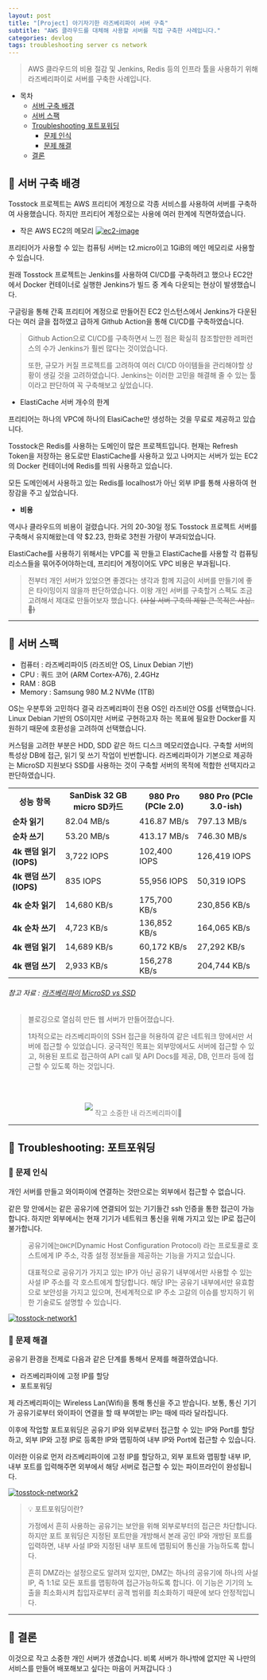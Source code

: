 ```yaml
---
layout: post
title: "[Project] 아기자기한 라즈베리파이 서버 구축"
subtitle: "AWS 클라우드를 대체해 사용할 서버를 직접 구축한 사례입니다."
categories: devlog
tags: troubleshooting server cs network
---
```


> AWS 클라우드의 비용 절감 및 Jenkins, Redis 등의 인프라 툴을 사용하기 위해 라즈베리파이로 서버를 구축한 사례입니다.

<!--more-->

- 목차
  - [서버 구축 배경](#-서버-구축-배경)
  - [서버 스팩](#-서버-스팩)
  - [Troubleshooting 포트포워딩](#-troubleshooting-포트포워딩)
    - [문제 인식](#-문제-인식)
    - [문제 해결](#-문제-해결)
  - [결론](#-결론)

## 🌱 서버 구축 배경

Tosstock 프로젝트는 AWS 프리티어 계정으로 각종 서비스를 사용하여 서버를 구축하여 사용했습니다. 하지만 프리티어 계정으로는 사용에 여러 한계에 직면하였습니다.

- 작은 AWS EC2의 메모리
  <a href="https://ibb.co/5MFKgZs"><img src="https://i.ibb.co/dWgmwZk/ec2-image.png" alt="ec2-image" border="0"></a>

프리티어가 사용할 수 있는 컴퓨팅 서버는 t2.micro이고 1GiB의 메인 메모리로 사용할 수 있습니다.

원래 Tosstock 프로젝트는 Jenkins를 사용하여 CI/CD를 구축하려고 했으나 EC2안에서 Docker 컨테이너로 실행한 Jenkins가 빌드 중 계속 다운되는 현상이 발생했습니다.

구글링을 통해 간혹 프리티어 계정으로 만들어진 EC2 인스턴스에서 Jenkins가 다운된다는 여러 글을 접하였고 급하게 Github Action을 통해 CI/CD를 구축하였습니다.

> Github Action으로 CI/CD를 구축하면서 느낀 점은 확실히 참조할만한 레퍼런스의 수가 Jenkins가 훨씬 많다는 것이었습니다.  
> 
> 또한, 규모가 커질 프로젝트를 고려하여 여러 CI/CD 아이템들을 관리해야할 상황이 생길 것을 고려하였습니다. Jenkins는 이러한 고민을 해결해 줄 수 있는 
> 툴이라고 판단하여 꼭 구축해보고 싶었습니다.

- ElastiCache 서버 개수의 한계

프리티어는 하나의 VPC에 하나의 ElasiCache만 생성하는 것을 무료로 제공하고 있습니다.

Tosstock은 Redis를 사용하는 도메인이 많은 프로젝트입니다. 현재는 Refresh Token을 저장하는 용도로만 ElastiCache를 사용하고 있고 나머지는 
서버가 있는 EC2의 Docker 컨테이너에 Redis를 띄워 사용하고 있습니다.

모든 도메인에서 사용하고 있는 Redis를 localhost가 아닌 외부 IP를 통해 사용하여 현장감을 주고 싶었습니다.

- <strong>비용</strong>

역시나 클라우드의 비용이 걸렸습니다. 거의 20-30일 정도 Tosstock 프로젝트 서버를 구축해서 유지해왔는데 약 $2.23, 한화로 3천원 가량이 부과되었습니다.

ElastiCache를 사용하기 위해서는 VPC를 꼭 만들고 ElastiCache를 사용할 각 컴퓨팅 리소스들을 묶어주어야하는데, 프리티어 계정이어도 VPC 비용은 부과됩니다.

> 전부터 개인 서버가 있었으면 좋겠다는 생각과 함께 지금이 서버를 만들기에 좋은 타이밍이지 않을까 판단하였습니다. 이왕 개인 서버를 구축할거 스펙도 조금 고려해서 
제대로 만들어보자 했습니다. ~~(사실 서버 구축의 제일 큰 목적은 사심..🥹)~~

---

## 🌱 서버 스팩
- 컴퓨터 : 라즈베리파이5 (라즈비안 OS, Linux Debian 기반)
- CPU : 쿼드 코어 (ARM Cortex-A76), 2.4GHz
- RAM : 8GB
- Memory : Samsung 980 M.2 NVMe (1TB)

OS는 우분투와 고민하다 결국 라즈베리파이 전용 OS인 라즈비안 OS를 선택했습니다. Linux Debian 기반의 OS이지만 서버로 구현하고자 하는 목표에 필요한 Docker를 지원하기 때문에 
호환성을 고려하여 선택했습니다.

커스텀을 고려한 부분은 HDD, SDD 같은 하드 디스크 메모리였습니다. 구축할 서버의 특성상 DB에 접근, 읽기 및 쓰기 작업이 빈번합니다. 라즈베리파이가 기본으로 제공하는 
MicroSD 지원보다 SSD를 사용하는 것이 구축할 서버의 목적에 적합한 선택지라고 판단하였습니다.


<table>
  <tr>
    <th>성능 항목</th>
    <th>SanDisk 32 GB micro SD카드</th>
    <th>980 Pro (PCIe 2.0)</th>
    <th>980 Pro (PCIe 3.0-ish)</th>
  </tr>
  <tr>
    <td><strong>순차 읽기</strong></td>
    <td>82.04 MB/s</td>
    <td>416.87 MB/s</td>
    <td>797.13 MB/s</td>
  </tr>
  <tr>
    <td><strong>순차 쓰기</strong></td>
    <td>53.20 MB/s</td>
    <td>413.17 MB/s</td>
    <td>746.30 MB/s</td>
  </tr>
  <tr>
    <td><strong>4k 랜덤 읽기 (IOPS)</strong></td>
    <td>3,722 IOPS</td>
    <td>102,400 IOPS</td>
    <td>126,419 IOPS</td>
  </tr>
  <tr>
    <td><strong>4k 랜덤 쓰기 (IOPS)</strong></td>
    <td>835 IOPS</td>
    <td>55,956 IOPS</td>
    <td>50,319 IOPS</td>
  </tr>
  <tr>
    <td><strong>4k 순차 읽기</strong></td>
    <td>14,680 KB/s</td>
    <td>175,700 KB/s</td>
    <td>230,856 KB/s</td>
  </tr>
  <tr>
    <td><strong>4k 순차 쓰기</strong></td>
    <td>4,723 KB/s</td>
    <td>136,852 KB/s</td>
    <td>164,065 KB/s</td>
  </tr>
  <tr>
    <td><strong>4k 랜덤 읽기</strong></td>
    <td>14,689 KB/s</td>
    <td>60,172 KB/s</td>
    <td>27,292 KB/s</td>
  </tr>
  <tr>
    <td><strong>4k 랜덤 쓰기</strong></td>
    <td>2,933 KB/s</td>
    <td>156,278 KB/s</td>
    <td>204,744 KB/s</td>
  </tr>
</table>

###### 참고 자료 : [라즈베리파이 MicroSD vs SSD](https://blog.naver.com/roboholic84/223313400266)

> 블로깅으로 열심히 만든 웹 서버가 만들어졌습니다.
> 
> 1차적으로는 라즈베리파이의 SSH 접근을 허용하여 같은 네트워크 망에서만 서버에 접근할 수 있었습니다. 궁극적인 목표는 외부망에서도 서버에 접근할 수 있고, 
> 허용된 포트로 접근하여 API call 및 API Docs를 제공, DB, 인프라 등에 접근할 수 있도록 하는 것입니다.

<p align="center" style="color:gray">
  <img style="margin:50px 0 10px 0" src="https://i.ibb.co/w0mxVQ6/rasberrypi.jpg" />
  작고 소중한 내 라즈베리파이🍓
</p>

---

## 🌱 Troubleshooting: 포트포워딩

### 🥕 문제 인식
개인 서버를 만들고 와이파이에 연결하는 것만으로는 외부에서 접근할 수 없습니다.

같은 망 안에서는 같은 공유기에 연결되어 있는 기기들간 ssh 인증을 통한 접근이 가능합니다. 하지만 외부에서는 현재 기기가 네트워크 통신을 위해 가지고 있는 IP로 접근이 불가합니다.

> 공유기에는`DHCP`(Dynamic Host Configuration Protocol) 라는 프로토콜로 호스트에게 IP 주소, 각종 설정 정보들을 제공하는 기능을 가지고 있습니다.
> 
> 대표적으로 공유기가 가지고 있는 IP가 아닌 공유기 내부에서만 사용할 수 있는 사설 IP 주소를 각 호스트에게 할당합니다. 해당 IP는 공유기 내부에서만 유효함으로 보안성을 가지고 
> 있으며, 전세계적으로 IP 주소 고갈의 이슈를 방지하기 위한 기술로도 설명할 수 있습니다.

<a href="https://ibb.co/5206FhM"><img src="https://i.ibb.co/259yN3n/tosstock-network1.jpg" alt="tosstock-network1" border="0"></a>

### 🥕 문제 해결

공유기 환경을 전제로 다음과 같은 단계를 통해서 문제를 해결하였습니다.

- 라즈베리파이에 고정 IP를 할당
- 포트포워딩

제 라즈베리파이는 Wireless Lan(Wifi)을 통해 통신을 주고 받습니다. 보통, 통신 기기가 공유기로부터 와이파이 연결을 할 때 부여받는 IP는 때에 따라 달라집니다.

이후에 작업할 포트포워딩은 공유기 IP와 외부로부터 접근할 수 있는 IP와 Port를 할당하고, 외부 IP와 고정 IP로 등록한 IP와 맵핑하여 내부 IP와 Port에 접근할 수 있습니다.

이러한 이유로 먼저 라즈베리파이에 고정 IP를 할당하고, 외부 포트와 맵핑할 내부 IP, 내부 포트를 입력해주면 외부에서 해당 서버로 접근할 수 있는 파이프라인이 완성됩니다.

<a href="https://ibb.co/QkP9dBK"><img src="https://i.ibb.co/RN32ynD/tosstock-network2.jpg" alt="tosstock-network2" border="0"></a>

> 💡 포트포워딩이란?
> 
> 가정에서 흔히 사용하는 공유기는 보안을 위해 외부로부터의 접근은 차단합니다. 하지만 포트 포워딩은 지정된 포트만을 개방해서 본래 공인 IP와 개방된 포트를 입력하면, 
> 내부 사설 IP와 지정된 내부 포트에 맵핑되어 통신을 가능하도록 합니다.
> 
> 흔히 DMZ라는 설정으로도 알려져 있지만, DMZ는 하나의 공유기에 하나의 사설 IP, 즉 1:1로 모든 포트를 맵핑하여 접근가능하도록 합니다. 이 기능은 기기의 노출을 최소화시켜 
> 칩입자로부터 공격 범위를 최소화하기 때문에 보다 안정적입니다.

--------------------

## 🌱 결론

이것으로 작고 소중한 개인 서버가 생겼습니다. 비록 서버가 하나밖에 없지만 꼭 나만의 서비스를 만들어 배포해보고 싶다는 마음이 커져갑니다 :)